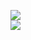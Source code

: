 [![](https://img.shields.io/badge/Made%20With-Github%20Spray-lightgrey.svg?style=for-the-badge&logo=github)](https://github.com/Annihil/github-spray#23602)  
[![](https://i.imgur.com/2DrTn0Z.gif)](https://github.com/Annihil/github-spray)